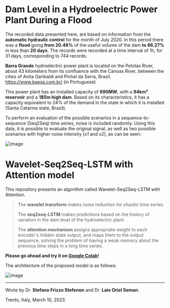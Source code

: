 # Dam Level in a Hydroelectric Power Plant During a Flood

The recorded data presented here, are based on information from the **automatic hydraulic control** for the month of July 2020. 
In this period there was a **flood** going **from 20.46%** of the useful volume of the dam **to 86.27%** in less than **20 days**. 
The records were recorded at a time interval of 1h, for 31 days, corresponding to 744 records.

**Barra Grande** hydroelectric power plant is located on the Pelotas River, about 43 kilometers from its confluence with the Canoas River, between the cities of Anita Garibaldi and Pinhal da Serra, Brazil.
https://www.baesa.com.br/ (in Portuguese)

This power plant has an installed capacity of **690MW**, with a **94km² reservoir** and a **185m high dam**. Based on its characteristics, it has a capacity equivalent to 24% of the demand in the state in which it is installed (Santa Catarina state, Brazil).

To perform an evaluation of the possible scenarios in a sequence-to-sequence (Seq2Seq) time series, noise is included randomly. Using this data, it is possible to evaluate the original signal, as well as two possible scenarios with higher noise intensity (_x1_ and _x2_), as can be seen:

![image](https://user-images.githubusercontent.com/88292916/223682353-37184d39-a204-498d-8153-c7dcba5305c6.png)

# Wavelet-Seq2Seq-LSTM with Attention model

This repository presents an algorithm called Wavelet-Seq2Seq-LSTM with Attention.

> The **wavelet transform** makes noise reduction for chaotic time series.

> The **seq2seq-LSTM** makes predictions based on the history of variation in the dam level of the hydroelectric plant.

> The **attention mechanism** assigns appropriate weight to each encoder's hidden state output, and maps them to the output sequence, solving the problem of having a weak memory about the previous time steps in a long time series.

**Please go ahead and try it on [Google Colab](https://colab.research.google.com/github/SFStefenon/DamLevelHydroelectric/blob/main/Wavelet-Seq2Seq-LSTM-Attention.ipynb)!**
 
The architecture of the proposed model is as follows:

![image](https://user-images.githubusercontent.com/88292916/223674069-708ecf87-0bac-4abe-a16c-df7b05013a0f.png)

---

Wrote by Dr. **Stefano Frizzo Stefenon** and Dr. **Laio Oriel Seman**.

Trento, Italy, March 10, 2023.
